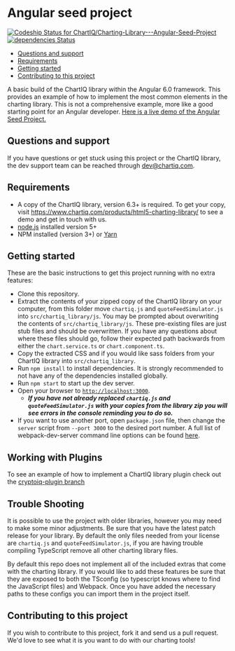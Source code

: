# Angular seed project

[ ![Codeship Status for ChartIQ/Charting-Library---Angular-Seed-Project](https://app.codeship.com/projects/0b85d6c0-4010-0135-fa79-62e905eb1dfe/status?branch=master)](https://app.codeship.com/projects/229967)
[![dependencies Status](https://david-dm.org/ChartIQ/Charting-Library---Angular-2.0-Seed-Project/status.svg)](https://david-dm.org/ChartIQ/Charting-Library---Angular-2.0-Seed-Project)

- [Questions and support](#questions-and-support)
- [Requirements](#requirements)
- [Getting started](#getting-started)
- [Contributing to this project](#contributing-to-this-project)

A basic build of the ChartIQ library within the Angular 6.0 framework. This provides an example of how to implement the most common elements in the charting library. This is not a comprehensive example, more like a good starting point for an Angular developer.  [Here is a live demo of the Angular Seed Project.](https://demo.chartiq.com/angular-seed/)

## Questions and support

If you have questions or get stuck using this project or the ChartIQ library, the dev support team can be reached through [dev@chartiq.com](mailto:dev@chartiq.com).

## Requirements

- A copy of the ChartIQ library, version 6.3+ is required. To get your copy, visit https://www.chartiq.com/products/html5-charting-library/ to see a demo and get in touch with us.
- [node.js](https://nodejs.org/) installed version 5+
- NPM installed (version 3+) or [Yarn](https://yarnpkg.com/en/)


## Getting started
These are the basic instructions to get this project running with no extra features:

- Clone this repository.
- Extract the contents of your zipped copy of the ChartIQ library on your computer, from this folder move `chartiq.js` and `quoteFeedSimulator.js` into `src/chartiq_library/js`. You may be prompted about overwriting the contents of `src/chartiq_library/js`. These pre-existing files are just stub files and should be overwritten. If you have any questions about where these files should go, follow their expected path backwards from either the `chart.service.ts` or `chart.component.ts`.
- Copy the extracted CSS and if you would like sass folders from your ChartIQ library into `src/chartiq_library`.
- Run `npm install` to install dependencies. It is strongly recommended to not have any of the dependencies installed globally.
- Run `npm start` to start up the dev server.
- Open your browser to [`http://localhost:3000`](http://localhost:3000).
  - ***If you have not already replaced `chartiq.js` and `quoteFeedSimulator.js` with your copies from the library zip you will see errors in the console reminding you to do so.***
- If you want to use another port, open `package.json` file, then change the `server` script from `--port 3000` to the desired port number. A full list of webpack-dev-server command line options can be found [here](https://webpack.js.org/api/cli/#common-options).

## Working with Plugins
To see an example of how to implement a ChartIQ library plugin check out the [cryptoiq-plugin branch](https://github.com/ChartIQ/Charting-Library---Angular-Seed-Project/tree/cryptoiq-plugin)

## Trouble Shooting
It is possible to use the project with older libraries, however you may need to make some minor adjustments. Be sure that you have the latest patch release for your library. By default the only files needed from your license are `chartiq.js` and `quoteFeedSimulator.js`, if you are having trouble compiling TypeScript remove all other charting library files.

By default this repo does not implement all of the included extras that come with the charting library. If you would like to add these features be sure that they are exposed to both the TSconfig (so typescript knows where to find the JavaScript files) and Webpack. Once you have added the necessary paths to these configs you can import them in the project itself.

## Contributing to this project

If you wish to contribute to this project, fork it and send us a pull request.
We'd love to see what it is you want to do with our charting tools!